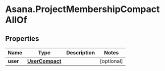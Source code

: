 # Asana.ProjectMembershipCompactAllOf

## Properties

Name | Type | Description | Notes
------------ | ------------- | ------------- | -------------
**user** | [**UserCompact**](UserCompact.md) |  | [optional] 


